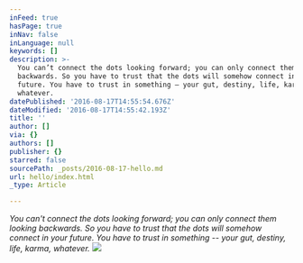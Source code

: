 ```yaml
---
inFeed: true
hasPage: true
inNav: false
inLanguage: null
keywords: []
description: >-
  You can’t connect the dots looking forward; you can only connect them looking
  backwards. So you have to trust that the dots will somehow connect in your
  future. You have to trust in something – your gut, destiny, life, karma,
  whatever. 
datePublished: '2016-08-17T14:55:54.676Z'
dateModified: '2016-08-17T14:55:42.193Z'
title: ''
author: []
via: {}
authors: []
publisher: {}
starred: false
sourcePath: _posts/2016-08-17-hello.md
url: hello/index.html
_type: Article

---
```

_You can't connect the dots looking forward; you can only connect them looking backwards. So you have to trust that the dots will somehow connect in your future. You have to trust in something -- your gut, destiny, life, karma, whatever._
![](https://the-grid-user-content.s3-us-west-2.amazonaws.com/4f6b6017-17a0-4511-934f-47eac7ce2829.jpg)